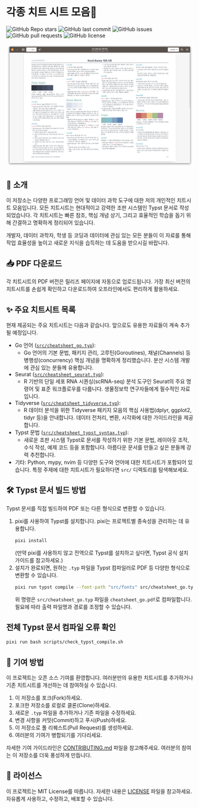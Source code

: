 # 각종 치트 시트 모음🤗

![GitHub Repo stars](https://img.shields.io/github/stars/partrita/cheatsheets?style=social)
![GitHub last commit](https://img.shields.io/github/last-commit/partrita/cheatsheets)
![GitHub issues](https://img.shields.io/github/issues/partrita/cheatsheets)
![GitHub pull requests](https://img.shields.io/github/issues-pr/partrita/cheatsheets)
![GitHub license](https://img.shields.io/github/license/partrita/cheatsheets)


![](./cheatsheet_demo.png)

## 🚀 소개

이 저장소는 다양한 프로그래밍 언어 및 데이터 과학 도구에 대한 저의 개인적인 치트시트 모음입니다. 모든 치트시트는 현대적이고 강력한 조판 시스템인 Typst 문서로 작성되었습니다. 각 치트시트는 빠른 참조, 핵심 개념 상기, 그리고 효율적인 학습을 돕기 위해 간결하고 명확하게 정리되어 있습니다.

개발자, 데이터 과학자, 학생 등 코딩과 데이터에 관심 있는 모든 분들이 이 자료를 통해 작업 효율성을 높이고 새로운 지식을 습득하는 데 도움을 받으시길 바랍니다.


## 📥 PDF 다운로드

각 치트시트의 PDF 버전은 릴리즈 페이지에 자동으로 업로드됩니다. 가장 최신 버전의 치트시트를 손쉽게 확인하고 다운로드하여 오프라인에서도 편리하게 활용하세요.


## ✨ 주요 치트시트 목록

현재 제공되는 주요 치트시트는 다음과 같습니다. 앞으로도 유용한 자료들이 계속 추가될 예정입니다.

- Go 언어 ([`src/cheatsheet_go.typ`](src/cheatsheet_go.typ)):
  - Go 언어의 기본 문법, 패키지 관리, 고루틴(Goroutines), 채널(Channels) 등 병행성(concurrency) 핵심 개념을 명확하게 정리했습니다. 분산 시스템 개발에 관심 있는 분들께 유용합니다.
- Seurat ([`src/cheatsheet_seurat.typ`](src/cheatsheet_seurat.typ)):
  - R 기반의 단일 세포 RNA 시퀀싱(scRNA-seq) 분석 도구인 Seurat의 주요 명령어 및 표준 워크플로우를 다룹니다. 생물정보학 연구자들에게 필수적인 자료입니다.
- Tidyverse ([`src/cheatsheet_tidyverse.typ`](src/cheatsheet_tidyverse.typ)):
  - R 데이터 분석을 위한 Tidyverse 패키지 모음의 핵심 사용법(dplyr, ggplot2, tidyr 등)을 안내합니다. 데이터 전처리, 변환, 시각화에 대한 가이드라인을 제공합니다.
- Typst 문법 ([`src/cheatsheet_typst_syntax.typ`](src/cheatsheet_typst_syntax.typ)):
  - 새로운 조판 시스템 Typst로 문서를 작성하기 위한 기본 문법, 레이아웃 조작, 수식 작성, 예제 코드 등을 포함합니다. 아름다운 문서를 만들고 싶은 분들께 강력 추천합니다.
- 기타: Python, mypy, nvim 등 다양한 도구와 언어에 대한 치트시트가 포함되어 있습니다. 특정 주제에 대한 치트시트가 필요하다면 `src/` 디렉토리를 탐색해보세요.


## 🛠️ Typst 문서 빌드 방법

Typst 문서를 직접 빌드하여 PDF 또는 다른 형식으로 변환할 수 있습니다.

1.  pixi를 사용하여 Typst를 설치합니다. pixi는 프로젝트별 종속성을 관리하는 데 유용합니다.
    ```bash
    pixi install
    ```
    (만약 pixi를 사용하지 않고 전역으로 Typst를 설치하고 싶다면, Typst 공식 설치 가이드를 참고하세요.)
2.  설치가 완료되면, 원하는 `.typ` 파일을 Typst 컴파일러로 PDF 등 다양한 형식으로 변환할 수 있습니다.
    ```bash
    pixi run typst compile --font-path "src/fonts" src/cheatsheet_go.typ
    ```
    위 명령은 `src/cheatsheet_go.typ` 파일을 `cheatsheet_go.pdf`로 컴파일합니다. 필요에 따라 출력 파일명과 경로를 조정할 수 있습니다.

## 전체 Typst 문서 컴파일 오류 확인

```bash
pixi run bash scripts/check_typst_compile.sh
```

## 🤝 기여 방법

이 프로젝트는 오픈 소스 기여를 환영합니다. 여러분만의 유용한 치트시트를 추가하거나 기존 치트시트를 개선하는 데 참여하실 수 있습니다.

1.  이 저장소를 포크(Fork)하세요.
2.  포크한 저장소를 로컬로 클론(Clone)하세요.
3.  새로운 `.typ` 파일을 추가하거나 기존 파일을 수정하세요.
4.  변경 사항을 커밋(Commit)하고 푸시(Push)하세요.
5.  이 저장소로 풀 리퀘스트(Pull Request)를 생성하세요.
6.  여러분의 기여가 병합되기를 기다리세요.

자세한 기여 가이드라인은 [CONTRIBUTING.md](./CONTRIBUTING.md) 파일을 참고해주세요. 여러분의 참여는 이 저장소를 더욱 풍성하게 만듭니다.


## 📜 라이선스

이 프로젝트는 MIT License를 따릅니다.
자세한 내용은 [LICENSE](./LICENSE) 파일을 참고하세요. 자유롭게 사용하고, 수정하고, 배포할 수 있습니다.
